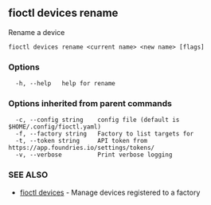 ## fioctl devices rename

Rename a device

```
fioctl devices rename <current name> <new name> [flags]
```

### Options

```
  -h, --help   help for rename
```

### Options inherited from parent commands

```
  -c, --config string    config file (default is $HOME/.config/fioctl.yaml)
  -f, --factory string   Factory to list targets for
  -t, --token string     API token from https://app.foundries.io/settings/tokens/
  -v, --verbose          Print verbose logging
```

### SEE ALSO

* [fioctl devices](fioctl_devices.md)	 - Manage devices registered to a factory

